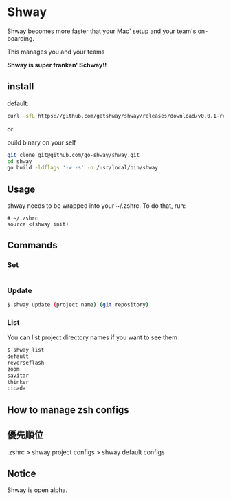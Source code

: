 # Shway

Shway becomes more faster that your Mac' setup and your team's on-boarding.

This manages you and your teams

**Shway is super franken' Schway!!**

## install

default:
```bash
curl -sfL https://github.com/getshway/shway/releases/download/v0.0.1-rc/shway_v0.0.1-rc_darwin_amd64.tar.gz | tar zx -C 
```

or

build binary on your self
```bash
git clone git@github.com/go-shway/shway.git
cd shway
go build -ldflags '-w -s' -o /usr/local/bin/shway
```

## Usage

shway needs to be wrapped into your ~/.zshrc. To do that, run:

```
# ~/.zshrc
source <(shway init)
```

## Commands

### Set

```bash

```

### Update

```bash
$ shway update (project name) (git repository)
```

### List

You can list project directory names if you want to see them

```bash
$ shway list
default
reverseflash
zoom
savitar
thinker
cicada
```

## How to manage zsh configs

### 


## 優先順位

.zshrc > shway project configs > shway default configs

## Notice

Shway is open alpha.
